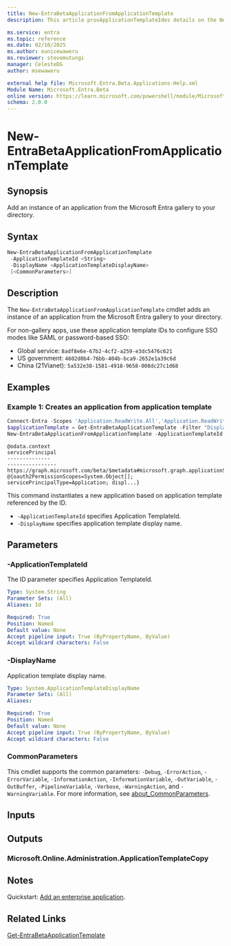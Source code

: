 ```yaml
---
title: New-EntraBetaApplicationFromApplicationTemplate
description: This article provApplicationTemplateIdes details on the New-EntraBetaApplicationFromApplicationTemplate command.

ms.service: entra
ms.topic: reference
ms.date: 02/10/2025
ms.author: eunicewaweru
ms.reviewer: stevemutungi
manager: CelesteDG
author: msewaweru

external help file: Microsoft.Entra.Beta.Applications-Help.xml
Module Name: Microsoft.Entra.Beta
online version: https://learn.microsoft.com/powershell/module/Microsoft.Entra.Beta/New-EntraBetaApplicationFromApplicationTemplate
schema: 2.0.0
---
```


# New-EntraBetaApplicationFromApplicationTemplate

## Synopsis

Add an instance of an application from the Microsoft Entra gallery to your directory.

## Syntax

```powershell
New-EntraBetaApplicationFromApplicationTemplate
 -ApplicationTemplateId <String>
 -DisplayName <ApplicationTemplateDisplayName>
 [<CommonParameters>]
```

## Description

The `New-EntraBetaApplicationFromApplicationTemplate` cmdlet adds an instance of an application from the Microsoft Entra gallery to your directory.

For non-gallery apps, use these application template IDs to configure SSO modes like SAML or password-based SSO:

- Global service: `8adf8e6e-67b2-4cf2-a259-e3dc5476c621`
- US government: `4602d0b4-76bb-404b-bca9-2652e1a39c6d`
- China (21Vianet): `5a532e38-1581-4918-9658-008dc27c1d68`

## Examples

### Example 1: Creates an application from application template

```powershell
Connect-Entra -Scopes 'Application.ReadWrite.All','Application.ReadWrite.OwnedBy' # Application.ReadWrite.OwnedBy is an app-only permission (non-interactive)
$applicationTemplate = Get-EntraBetaApplicationTemplate -Filter "DisplayName eq 'SAP Fieldglass'"
New-EntraBetaApplicationFromApplicationTemplate -ApplicationTemplateId $applicationTemplate.Id -DisplayName 'Contoso SAP App'
```

```Output
@odata.context                                                                         servicePrincipal
--------------                                                                         ----------------
https://graph.microsoft.com/beta/$metadata#microsoft.graph.applicationServicePrincipal @{oauth2PermissionScopes=System.Object[]; servicePrincipalType=Application; displ...}
```

This command instantiates a new application based on application template referenced by the ID.

- `-ApplicationTemplateId` specifies Application TemplateId.
- `-DisplayName` specifies application template display name.

## Parameters

### -ApplicationTemplateId

The ID parameter specifies Application TemplateId.

```yaml
Type: System.String
Parameter Sets: (All)
Aliases: Id

Required: True
Position: Named
Default value: None
Accept pipeline input: True (ByPropertyName, ByValue)
Accept wildcard characters: False
```

### -DisplayName

Application template display name.

```yaml
Type: System.ApplicationTemplateDisplayName
Parameter Sets: (All)
Aliases:

Required: True
Position: Named
Default value: None
Accept pipeline input: True (ByPropertyName, ByValue)
Accept wildcard characters: False
```

### CommonParameters

This cmdlet supports the common parameters: `-Debug`, `-ErrorAction`, `-ErrorVariable`, `-InformationAction`, `-InformationVariable`, `-OutVariable`, `-OutBuffer`, `-PipelineVariable`, `-Verbose`, `-WarningAction`, and `-WarningVariable`. For more information, see [about_CommonParameters](https://go.microsoft.com/fwlink/?LinkID=113216).

## Inputs

## Outputs

### Microsoft.Online.Administration.ApplicationTemplateCopy

## Notes

Quickstart: [Add an enterprise application](https://learn.microsoft.com/entra/identity/enterprise-apps/add-application-portal).

## Related Links

[Get-EntraBetaApplicationTemplate](Get-EntraBetaApplicationTemplate.md)
